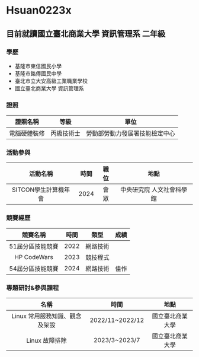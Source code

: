 # Hsuan0223x
## 目前就讀國立臺北商業大學 資訊管理系 二年級
### 學歷
* 基隆市東信國民小學
* 基隆市銘傳國民中學
* 臺北市立大安高級工業職業學校
* 國立臺北商業大學 資訊管理系

### 證照
|   證照名稱   |    等級    |              單位              |
|:------------:|:----------:|:------------------------------:|
| 電腦硬體裝修 | 丙級技術士 | 勞動部勞動力發展署技能檢定中心 |

### 活動參與
|       活動名稱       | 時間 | 職位 | 地點    |
|:--------------------:|:----:|:----:|:---:|
| SITCON學⽣計算機年會 | 2024 | 會眾 |  中央研究院 人文社會科學館   |
### 競賽經歷

|     競賽名稱     | 時間 |   類型   | 成績 |
|:----------------:|:----:|:--------:|:----:|
| 51屆分區技能競賽 | 2022 | 網路技術 |      |
|   HP CodeWars    | 2023 | 競技程式 |      |
| 54屆分區技能競賽 | 2024 | 網路技術 | 佳作 |
### 專題研討&參與課程


|              名稱              |      時間       |       地點       |
|:------------------------------:|:---------------:|:----------------:|
| Linux 常用服務知識、觀念及架設 | 2022/11~2022/12 | 國立臺北商業大學 |
|         Linux 故障排除         |  2023/3~2023/7  | 國立臺北商業大學 |